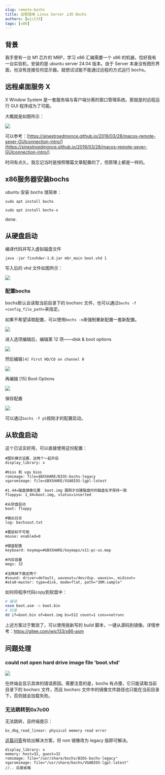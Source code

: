 ```yaml
---
slug: remote-bochs
title: 远程使用 Linux Server 上的 Bochs
authors: [wjc133]
tags: [x86]
---
```


## 背景
我手里有一台 M1 芯片的 MBP，学习 x86 汇编需要一个 x86 的机器，恰好我有一台实验机，安装的是 ubuntu server 24.04 版本。由于 Server 本身没有图形界面，也没有连接任何显示器。就想试试能不能通过远程的方式运行 bochs。

## 远程桌面服务 X
X Window System 是一套服务端与客户端分离的窗口管理系统。那就是的远程运行 GUI 程序成为了可能。

大概就是如图所示：

![](img/01.png)

可以参考：[https://sinestroedmonce.github.io/2019/03/28/macos-remote-sever-GUIconnection-intro/](https://sinestroedmonce.github.io/2019/03/28/macos-remote-sever-GUIconnection-intro/)

时间有点久，我忘记当时是按照哪篇文章配置的了，但原理上都是一样的。

## x86服务器安装bochs
ubuntu 安装 bochs 很简单：

`sudo apt install bochs`

`sudo apt install bochs-x`

done.

## 从硬盘启动

编译代码并写入虚拟磁盘文件

`java -jar fixvhdwr-1.0.jar mbr_main boot.vhd 1`

写入后的 vhd 文件如图所示：

![](img/02.png)

### 配置bochs
bochs默认会读取当前目录下的 bochsrc 文件，也可以通过`bochs -f <config_file_path>`来指定。

如果不希望读取配置，可以使用`bochs -n`来强制重新配置一套新配置。

![](img/03.png)

进入选项编辑后，编辑第 12 项——disk & boot options

![](img/04.png)

然后编辑`[4] First HD/CD on channel 0`

![](img/05.png)

再编辑 [15] Boot Options

![](img/06.png)

保存配置

![](img/07.png)

可以通过`bochs -f p5`按刚才的配置启动。

## 从软盘启动
这个已证实好用，可以直接使用这份配置：

```plain
#图形模式设置，这两个一起开启  
display_library: x

#bios 和 vga bios
romimage: file=$BXSHARE/BIOS-bochs-legacy 
vgaromimage: file=$BXSHARE/VGABIOS-lgpl-latest

#1.44=磁盘镜像位置  boot.img 跟刚才创建磁盘时的磁盘名字保持一致
floppya: 1_44=boot.img, status=inserted

#从软盘启动
boot: floppy

#输出日志
log: bochsout.txt

#置鼠标不可用
mouse: enabled=0

#键盘配置
keyboard: keymap=#$BXSHARE/keymaps/x11-pc-us.map

#内存容量
megs: 32

#注释掉下面这两个
#sound: driver=default, waveout=/dev/dsp. wavein=, midiout=
#ata0-master: type=disk, mode=flat, path="30M.sample"
```

如何将程序代码copy到软盘中：

```bash
# 编译
nasm boot.asm -o boot.bin
# 刻录
dd if=boot.bin of=boot.img bs=512 count=1 conv=notrunc
```

上述方案过于繁琐了，可以使用我新写的 build 脚本，一键从源码到镜像。详情参考：https://gitee.com/wjc133/x86-asm

## 问题处理
### could not open hard drive image file 'boot.vhd'
![](img/08.png)

在终端会显示具体的错误原因。需要注意的是，bochs 有点傻，它只能读取当前目录下的 bochsrc 文件，而且 bochsrc 文件中的镜像文件路径也只能在当前目录下，否则就会加载失败。

### 无法跳转到0x7c00
无法跳转，且终端提示：

`bx_dbg_read_linear: physical memory read error`

[这篇问答](https://askubuntu.com/questions/1521719/bochs-cant-access-bootloader-address-0x7c00-error-physical-memory-read-error)有给出解决方案，将 rom 镜像改为 legacy 版即可解决。

```plain
display_library: x
memory: host=32, guest=32
romimage: file="/usr/share/bochs/BIOS-bochs-legacy"
vgaromimage: file="/usr/share/bochs/VGABIOS-lgpl-latest"
//.. 后面省略
```


